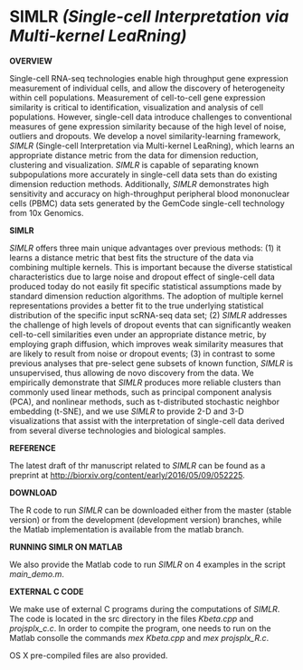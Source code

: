 **SIMLR** *(Single-cell Interpretation via Multi-kernel LeaRning)*
===============================


**OVERVIEW**

Single-cell RNA-seq technologies enable high throughput gene expression measurement of individual cells, and allow the discovery of heterogeneity within cell populations.  Measurement of cell-to-cell gene expression similarity is critical to identification, visualization and analysis of cell populations. However, single-cell data introduce challenges to conventional measures of gene expression similarity because of the high level of noise, outliers and dropouts. We develop a novel similarity-learning framework, *SIMLR* (Single-cell Interpretation via Multi-kernel LeaRning), which learns an appropriate distance metric from the data for dimension reduction, clustering and visualization. *SIMLR* is capable of separating known subpopulations more accurately in single-cell data sets than do existing dimension reduction methods. Additionally, *SIMLR* demonstrates high sensitivity and accuracy on high-throughput peripheral blood mononuclear cells (PBMC) data sets generated by the GemCode single-cell technology from 10x Genomics. 

**SIMLR**

*SIMLR* offers three main unique advantages over previous methods: (1) it learns a distance metric that best fits the structure of the data via combining multiple kernels. This is important because the diverse statistical characteristics due to large noise and dropout effect of single-cell data produced today do not easily fit specific statistical assumptions made by standard dimension reduction algorithms. The adoption of multiple kernel representations provides a better fit to the true underlying statistical distribution of the specific input scRNA-seq data set; (2) *SIMLR* addresses the challenge of high levels of dropout events that can significantly weaken cell-to-cell similarities even under an appropriate distance metric, by employing graph diffusion, which improves weak similarity measures that are likely to result from noise or dropout events; (3) in contrast to some previous analyses that pre-select gene subsets of known function, *SIMLR* is unsupervised, thus allowing de novo discovery from the data. We empirically demonstrate that *SIMLR* produces more reliable clusters than commonly used linear methods, such as principal component analysis (PCA), and nonlinear methods, such as t-distributed stochastic neighbor embedding (t-SNE), and we use *SIMLR* to provide 2-D and 3-D visualizations that assist with the interpretation of single-cell data derived from several diverse technologies and biological samples. 

**REFERENCE**

The latest draft of thr manuscript related to *SIMLR* can be found as a preprint at http://biorxiv.org/content/early/2016/05/09/052225. 

**DOWNLOAD**

The R code to run *SIMLR* can be downloaded either from the master (stable version) or from the development (development version) branches, while the Matlab implementation is available from the matlab branch.  

**RUNNING SIMLR ON MATLAB**

We also provide the Matlab code to run *SIMLR* on 4 examples in the script *main_demo.m*. 

**EXTERNAL C CODE** 

We make use of external C programs during the computations of *SIMLR*. The code is located in the src directory in the files *Kbeta.cpp* and *projsplx_c.c*. In order to compite the program, one needs to run on the Matlab consolle the commands *mex Kbeta.cpp* and *mex projsplx_R.c*. 

OS X pre-compiled files are also provided. 
